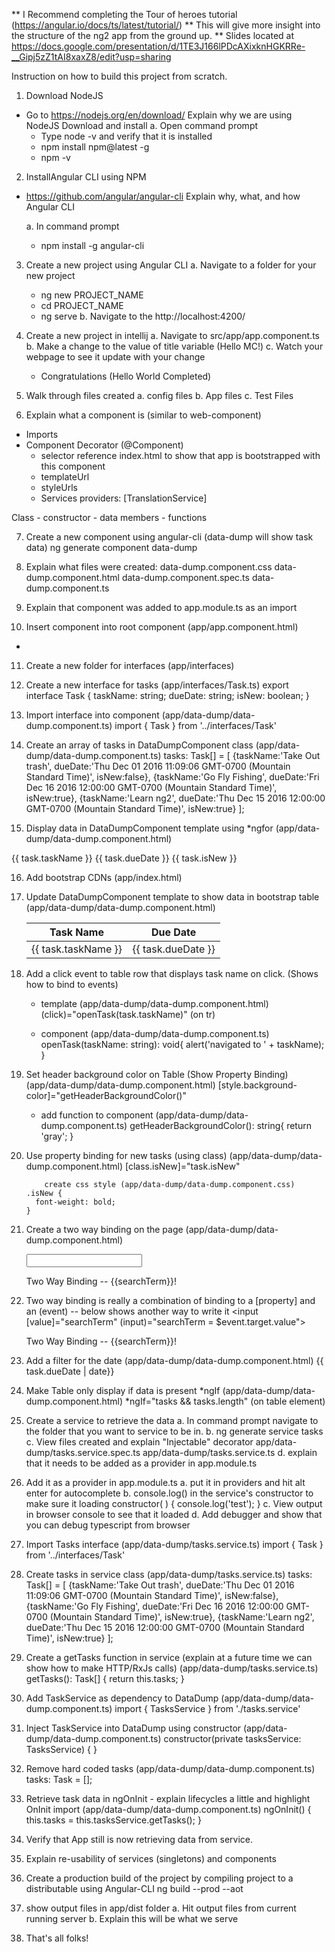 ** I Recommend completing the Tour of heroes tutorial (https://angular.io/docs/ts/latest/tutorial/)
** This will give more insight into the structure of the ng2 app from the ground up.
** Slides located at https://docs.google.com/presentation/d/1TE3J166lPDcAXixknHGKRRe-__Gipj5zZ1tAI8xaxZ8/edit?usp=sharing
 
Instruction on how to build this project from scratch.
 
1. Download NodeJS
 - Go to https://nodejs.org/en/download/
   Explain why we are using NodeJS
   Download and install
   a. Open command prompt
     - Type node -v and verify that it is installed
     - npm install npm@latest -g
     - npm -v

2. InstallAngular CLI using NPM
  - https://github.com/angular/angular-cli
    Explain why, what, and how Angular CLI
    
    a. In command prompt
      - npm install -g angular-cli

3. Create a new project using Angular CLI 
   a. Navigate to a folder for your new project
     - ng new PROJECT_NAME
     - cd PROJECT_NAME
     - ng serve
   b. Navigate to the http://localhost:4200/

4. Create a new project in intellij
   a. Navigate to src/app/app.component.ts
   b. Make a change to the value of title variable (Hello MC!)
   c. Watch your webpage to see it update with your change
     - Congratulations (Hello World Completed)

5. Walk through files created
   a. config files
   b. App files
   c. Test Files

6. Explain what a component is (similar to web-component)
  - Imports 
  - Component Decorator (@Component)
    - selector reference index.html to show that app is bootstrapped with this component
    - templateUrl
    - styleUrls 
    - Services providers: [TranslationService]
  
  Class 
    - constructor
    - data members
    - functions
    
7. Create a new component using angular-cli (data-dump will show task data)
   ng generate component data-dump
   
8. Explain what files were created:
   data-dump.component.css
   data-dump.component.html
   data-dump.component.spec.ts
   data-dump.component.ts
   
9. Explain that component was added to app.module.ts as an import

10. Insert component into root component (app/app.component.html)
 -  <app-data-dump></app-data-dump>
 
11. Create a new folder for interfaces (app/interfaces)
12. Create a new interface for tasks (app/interfaces/Task.ts)
  export interface Task {
    taskName: string;
    dueDate: string;
    isNew: boolean;
  }

13. Import interface into component (app/data-dump/data-dump.component.ts)
 import { Task } from '../interfaces/Task'

14. Create an array of tasks in DataDumpComponent class (app/data-dump/data-dump.component.ts)
 tasks: Task[] = [
    {taskName:'Take Out trash', dueDate:'Thu Dec 01 2016 11:09:06 GMT-0700 (Mountain Standard Time)', isNew:false},
    {taskName:'Go Fly Fishing', dueDate:'Fri Dec 16 2016 12:00:00 GMT-0700 (Mountain Standard Time)', isNew:true},
    {taskName:'Learn ng2', dueDate:'Thu Dec 15 2016 12:00:00 GMT-0700 (Mountain Standard Time)', isNew:true}
  ];
  
15. Display data in DataDumpComponent template using *ngfor (app/data-dump/data-dump.component.html)
<div *ngFor="let task of tasks">
  {{ task.taskName }} {{ task.dueDate }} {{ task.isNew }}
</div>

16. Add bootstrap CDNs (app/index.html)
  <link href="https://maxcdn.bootstrapcdn.com/bootstrap/3.3.7/css/bootstrap.min.css" rel="stylesheet" integrity="sha384-BVYiiSIFeK1dGmJRAkycuHAHRg32OmUcww7on3RYdg4Va+PmSTsz/K68vbdEjh4u" crossorigin="anonymous">
  <script src="https://code.jquery.com/jquery-3.1.1.slim.min.js" integrity="sha256-/SIrNqv8h6QGKDuNoLGA4iret+kyesCkHGzVUUV0shc=" crossorigin="anonymous"></script>
  <script src="https://maxcdn.bootstrapcdn.com/bootstrap/3.3.7/js/bootstrap.min.js" integrity="sha384-Tc5IQib027qvyjSMfHjOMaLkfuWVxZxUPnCJA7l2mCWNIpG9mGCD8wGNIcPD7Txa" crossorigin="anonymous"></script>
  
17. Update DataDumpComponent template to show data in bootstrap table (app/data-dump/data-dump.component.html)
	<table class="table">
	  <thead>
		<tr>
		  <th>Task Name</th>
		  <th>Due Date</th>
		</tr>
		</thead>
		<tbody>
		<tr *ngFor="let task of tasks">
		  <td>{{ task.taskName }}</td>
		  <td>{{ task.dueDate }}</td>
		</tr>
	  </tbody>
	</table>

18. Add a click event to table row that displays task name on click. (Shows how to bind to events)
	- template (app/data-dump/data-dump.component.html)
		(click)="openTask(task.taskName)" (on tr)
		
	- component (app/data-dump/data-dump.component.ts)
		openTask(taskName: string): void{
			alert('navigated to ' + taskName);
		  }


19. Set header background color on Table (Show Property Binding)  
    (app/data-dump/data-dump.component.html)
		  [style.background-color]="getHeaderBackgroundColor()"
		
	- add function to component (app/data-dump/data-dump.component.ts)
		getHeaderBackgroundColor(): string{
			return 'gray';
		}

20. Use property binding for new tasks (using class)
		  (app/data-dump/data-dump.component.html)
			  [class.isNew]="task.isNew"
			
			create css style (app/data-dump/data-dump.component.css)
        .isNew {
          font-weight: bold;
        }
		  
21. Create a two way binding on the page
  (app/data-dump/data-dump.component.html)
    <div class="container">
      <input [(ngModel)]="searchTerm">
      <p>Two Way Binding -- {{searchTerm}}!</p>
    </div>
	
22. Two way binding is really a combination of binding to a [property] and an (event) 
	  -- below shows another way to write it
      <input [value]="searchTerm" (input)="searchTerm = $event.target.value">
      <p>Two Way Binding -- {{searchTerm}}!</p>
	
23. Add a filter for the date
    (app/data-dump/data-dump.component.html)
	    <td>{{ task.dueDate | date}}</td>
	
24. Make Table only display if data is present *ngIf 
	(app/data-dump/data-dump.component.html)
	  *ngIf="tasks && tasks.length" (on table element)
	
25. Create a service to retrieve the data
  a. In command prompt navigate to the folder that you want to service to be in.
	b. ng generate service tasks
	c. View files created and explain "Injectable" decorator 
	  app/data-dump/tasks.service.spec.ts
    app/data-dump/tasks.service.ts
  d. explain that it needs to be added as a provider in app.module.ts
	
26. Add it as a provider in app.module.ts
	a. put it in providers and hit alt enter for autocomplete
	b. console.log() in the service's constructor to make sure it loading
    constructor(  ) {
      console.log('test');
    }
  c. View output in browser console to see that it loaded
  d. Add debugger and show that you can debug typescript from browser
	
27. Import Tasks interface
  (app/data-dump/tasks.service.ts)
	  import { Task } from '../interfaces/Task'
	
28. Create tasks in service class
	(app/data-dump/tasks.service.ts)
	tasks: Task[] = [
    {taskName:'Take Out trash', dueDate:'Thu Dec 01 2016 11:09:06 GMT-0700 (Mountain Standard Time)', isNew:false},
    {taskName:'Go Fly Fishing', dueDate:'Fri Dec 16 2016 12:00:00 GMT-0700 (Mountain Standard Time)', isNew:true},
    {taskName:'Learn ng2', dueDate:'Thu Dec 15 2016 12:00:00 GMT-0700 (Mountain Standard Time)', isNew:true}
  ];

29. Create a getTasks function in service (explain at a future time we can show how to make HTTP/RxJs calls)
	(app/data-dump/tasks.service.ts)
	getTasks(): Task[] {
		return this.tasks;
	}
	
30. Add TaskService as dependency to DataDump
  (app/data-dump/data-dump.component.ts)
	  import { TasksService } from './tasks.service'
	
31. Inject TaskService into DataDump using constructor
	(app/data-dump/data-dump.component.ts)
	  constructor(private tasksService: TasksService) { }

32. Remove hard coded tasks
  (app/data-dump/data-dump.component.ts)
    tasks: Task = [];
  
33. Retrieve task data in ngOnInit - explain lifecycles a little and highlight OnInit import
	(app/data-dump/data-dump.component.ts)
    ngOnInit() {
      this.tasks = this.tasksService.getTasks();
    }

34. Verify that App still is now retrieving data from service.
	
35. Explain re-usability of services (singletons) and components

36. Create a production build of the project by compiling project to a distributable using Angular-CLI
	ng build --prod --aot
	
37. show output files in app/dist folder
  a. Hit output files from current running server 
	b. Explain this will be what we serve

38. That's all folks!
